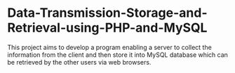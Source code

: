 # Data-Transmission-Storage-and-Retrieval-using-PHP-and-MySQL
This project aims to develop a program enabling a server to collect the information from the client and then store it into MySQL database which can be retrieved by the other users via web browsers.

